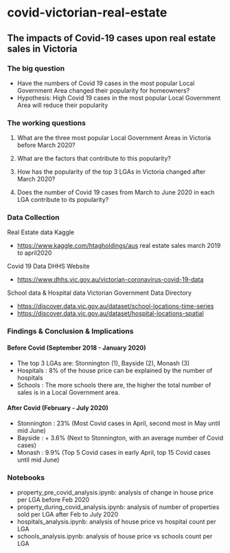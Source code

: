 # covid-victorian-real-estate
## The impacts of Covid-19 cases upon real estate sales in Victoria
### The big question
- Have the numbers of Covid 19 cases in the most popular Local Government Area changed their popularity for homeowners?
- Hypothesis: High Covid 19 cases in the most popular Local Government Area will reduce their popularity

### The working questions
1. What are the three most popular Local Government Areas in Victoria before March 2020?

2. What are the factors that contribute to this popularity?

3. How has the popularity of the top 3 LGAs in Victoria changed after March 2020?

4. Does the number of Covid 19 cases from March to June 2020 in each LGA contribute to its popularity?

### Data Collection
Real Estate data
Kaggle
- https://www.kaggle.com/htagholdings/aus real estate sales march 2019 to april2020

Covid 19 Data
DHHS Website
- https://www.dhhs.vic.gov.au/victorian-coronavirus-covid-19-data

School data & Hospital data
Victorian Government Data Directory
- https://discover.data.vic.gov.au/dataset/school-locations-time-series
- https://discover.data.vic.gov.au/dataset/hospital-locations-spatial

### Findings & Conclusion & Implications
#### Before Covid (September 2018 - January 2020)
- The top 3 LGAs are: Stonnington (1), Bayside (2), Monash (3)
- Hospitals : 8% of the house price can be explained by the number of hospitals
- Schools : The more schools there are, the higher the total number of sales is in a Local Government area.

#### After Covid (February - July 2020)
- Stonnington : 23% (Most Covid cases in April, second most in May until mid June)
- Bayside : + 3.6% (Next to Stonnington, with an average number of Covid cases)
- Monash : 9.9% (Top 5 Covid cases in early April, top 15 Covid cases until mid June)

### Notebooks
- property_pre_covid_analysis.ipynb: analysis of change in house price per LGA before Feb 2020
- property_during_covid_analysis.ipynb: analysis of number of properties sold per LGA after Feb to July 2020
- hospitals_analysis.ipynb: analysis of house price vs hospital count per LGA
- schools_analysis.ipynb: analysis of house price vs schools count per LGA